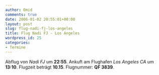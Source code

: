 ```yaml
---
author: Omid
comments: true
date: 2006-01-02 20:55:01+00:00
layout: post
slug: flug-nadi-fj-los-angeles
title: Flug Nadi FJ - Los Angeles
wordpress_id: 25
categories:
- Termine
---
```


Abflug von _Nadi FJ_ um **22:55**.
Ankuft am Flughafen _Los Angeles CA_ um **13:10**.
Flugzeit beträgt **10.15**.
Flugnummer:  **QF 3839**.

